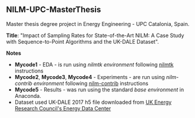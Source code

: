 ## NILM-UPC-MasterThesis
Master thesis degree project in Energy Engineering - UPC Catalonia, Spain.
            
**Title**: "Impact of Sampling Rates for State-of-the-Art NILM: A Case Study with Sequence-to-Point Algorithms and the UK-DALE Dataset".

**Notes**
- **Mycode1** - EDA - is run using _nilmtk environment_ following [nilmtk](https://github.com/nilmtk/nilmtk) instructions
- **Mycode2**, **Mycode3**, **Mycode4** - Experiments - are run using _nilm-contrib environment_ following [nilm-contrib](https://github.com/nilmtk/nilmtk-contrib) instructions
- **Mycode5** - Results - was run using the standard _base environment_ in Anaconda.
- Dataset used UK-DALE 2017 h5 file downloaded from [UK Energy Research Council's Energy Data Center](https://data.ukedc.rl.ac.uk/browse/edc/efficiency/residential/EnergyConsumption/Domestic/UK-DALE-2017/UK-DALE-FULL-disaggregated)
